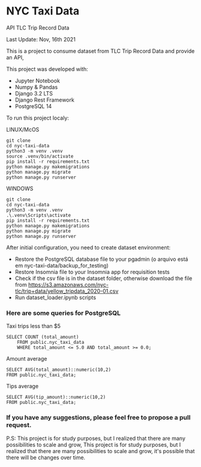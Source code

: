 # NYC Taxi Data
API TLC Trip Record Data

Last Update: Nov, 16th 2021

This is a project to consume dataset from TLC Trip Record Data and provide an API, 

This project was developed with:
* Jupyter Notebook
* Numpy & Pandas
* Django 3.2 LTS
* Django Rest Framework
* PostgreSQL 14

To run this project localy:

LINUX/McOS
```
git clone
cd nyc-taxi-data
python3 -m venv .venv
source .venv/bin/activate
pip install -r requirements.txt
python manage.py makemigrations
python manage.py migrate
python manage.py runserver
```
WINDOWS
```
git clone
cd nyc-taxi-data
python3 -m venv .venv
.\.venv\Scripts\activate
pip install -r requirements.txt
python manage.py makemigrations
python manage.py migrate
python manage.py runserver
```
After initial configuration, you need to create dataset environment:

* Restore the PostgreSQL database file to your pgadmin (o arquivo está em nyc-taxi-data/backup_for_testing)
* Restore Insomnia file to your Insomnia app for requisition tests
* Check if the csv file is in the dataset folder, 
otherwise download the file from https://s3.amazonaws.com/nyc-tlc/trip+data/yellow_tripdata_2020-01.csv
* Run dataset_loader.ipynb scripts

### Here are some queries for PostgreSQL

Taxi trips less than $5
```
SELECT COUNT (total_amount)
	FROM public.nyc_taxi_data
	WHERE total_amount <= 5.0 AND total_amount >= 0.0;
```
Amount average
```
SELECT AVG(total_amount)::numeric(10,2)
FROM public.nyc_taxi_data;
```
Tips average
```
SELECT AVG(tip_amount)::numeric(10,2)
FROM public.nyc_taxi_data;
```

### If you have any suggestions, please feel free to propose a pull request.

P.S: This project is for study purposes, but I realized that there are many possibilities to scale and grow,
This project is for study purposes, but I realized that there are many possibilities to scale and grow, 
it's possible that there will be changes over time.